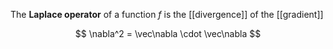 The **Laplace operator** of a function $f$ is the [[divergence]] of the [[gradient]]

$$
\nabla^2 = \vec\nabla \cdot \vec\nabla
$$